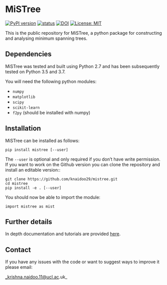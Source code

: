 # MiSTree

[![PyPI version](https://badge.fury.io/py/mistree.svg)](https://badge.fury.io/py/mistree) [![status](https://joss.theoj.org/papers/461d79e9e5faf21029c0a7b1c928be28/status.svg)](https://joss.theoj.org/papers/461d79e9e5faf21029c0a7b1c928be28) [![DOI](https://zenodo.org/badge/170473458.svg)](https://zenodo.org/badge/latestdoi/170473458) [![License: MIT](https://img.shields.io/badge/License-MIT-yellow.svg)](https://opensource.org/licenses/MIT)

This is the public repository for MiSTree, a python package for constructing and
analysing minimum spanning trees.

## Dependencies

MiSTree was tested and built using Python 2.7 and has been subsequently tested on
Python 3.5 and 3.7.

You will need the following python modules:

* `numpy`
* `matplotlib`
* `scipy`
* `scikit-learn`
* `f2py` (should be installed with numpy)

## Installation

MiSTree can be installed as follows:

```
pip install mistree [--user]
```

The `--user` is optional and only required if you don’t have write permission. If you
want to work on the Github version you can clone the repository and install an editable version::

```
git clone https://github.com/knaidoo29/mistree.git
cd mistree
pip install -e . [--user]
```

You should now be able to import the module:

`import mistree as mist`

## Further details

In depth documentation and tutorials are provided [here](https://knaidoo29.github.io/mistreedoc/).

## Contact

If you have any issues with the code or want to suggest ways to improve it please email:

_krishna.naidoo.11@ucl.ac.uk_
